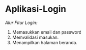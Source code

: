 # Aplikasi-Login

*Alur Fitur Login:*
1. Memasukkan email dan password
2. Memvalidasi masukan.
3. Menampilkan halaman beranda.
